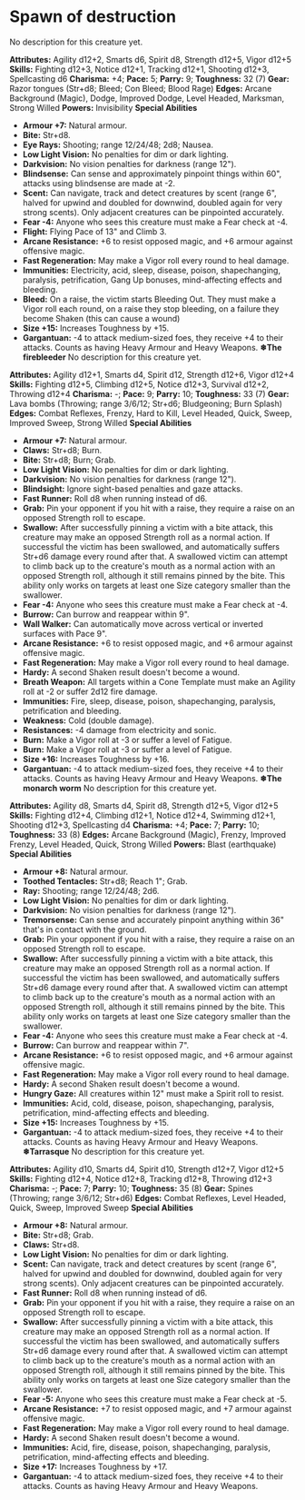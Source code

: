 # Spawn of destruction

No description for this creature yet.

**Attributes:** Agility d12+2, Smarts d6, Spirit d8, Strength d12+5,
Vigor d12+5
**Skills:** Fighting d12+3, Notice d12+1, Tracking d12+1, Shooting
d12+3, Spellcasting d6
**Charisma:** +4; **Pace:** 5; **Parry:** 9; **Toughness:** 32 (7)
**Gear:** Razor tongues (Str+d8; Bleed; Con Bleed; Blood Rage)
**Edges:** Arcane Background (Magic), Dodge, Improved Dodge, Level
Headed, Marksman, Strong Willed
**Powers:** Invisibility
**Special Abilities**

- **Armour +7:** Natural armour.
- **Bite:** Str+d8.
- **Eye Rays:** Shooting; range 12/24/48; 2d8; Nausea.
- **Low Light Vision:** No penalties for dim or dark lighting.
- **Darkvision:** No vision penalties for darkness (range 12").
- **Blindsense:** Can sense and approximately pinpoint things within
60", attacks using blindsense are made at -2.
- **Scent:** Can navigate, track and detect creatures by scent (range
6", halved for upwind and doubled for downwind, doubled again for very
strong scents). Only adjacent creatures can be pinpointed accurately.
- **Fear -4:** Anyone who sees this creature must make a Fear check at
-4.
- **Flight:** Flying Pace of 13" and Climb 3.
- **Arcane Resistance:** +6 to resist opposed magic, and +6 armour
against offensive magic.
- **Fast Regeneration:** May make a Vigor roll every round to heal
damage.
- **Immunities:** Electricity, acid, sleep, disease, poison,
shapechanging, paralysis, petrification, Gang Up bonuses, mind-affecting
effects and bleeding.
- **Bleed:** On a raise, the victim starts Bleeding Out. They must make
a Vigor roll each round, on a raise they stop bleeding, on a failure
they become Shaken (this can cause a wound)
- **Size +15:** Increases Toughness by +15.
- **Gargantuan:** -4 to attack medium-sized foes, they receive +4 to
their attacks. Counts as having Heavy Armour and Heavy Weapons.
**❄The firebleeder**
No description for this creature yet.

**Attributes:** Agility d12+1, Smarts d4, Spirit d12, Strength d12+6,
Vigor d12+4
**Skills:** Fighting d12+5, Climbing d12+5, Notice d12+3, Survival
d12+2, Throwing d12+4
**Charisma:** -; **Pace:** 9; **Parry:** 10; **Toughness:** 33 (7)
**Gear:** Lava bombs (Throwing; range 3/6/12; Str+d6; Bludgeoning; Burn
Splash)
**Edges:** Combat Reflexes, Frenzy, Hard to Kill, Level Headed, Quick,
Sweep, Improved Sweep, Strong Willed
**Special Abilities**

- **Armour +7:** Natural armour.
- **Claws:** Str+d8; Burn.
- **Bite:** Str+d8; Burn; Grab.
- **Low Light Vision:** No penalties for dim or dark lighting.
- **Darkvision:** No vision penalties for darkness (range 12").
- **Blindsight:** Ignore sight-based penalties and gaze attacks.
- **Fast Runner:** Roll d8 when running instead of d6.
- **Grab:** Pin your opponent if you hit with a raise, they require a
raise on an opposed Strength roll to escape.
- **Swallow:** After successfully pinning a victim with a bite attack,
this creature may make an opposed Strength roll as a normal action. If
successful the victim has been swallowed, and automatically suffers
Str+d6 damage every round after that. A swallowed victim can attempt to
climb back up to the creature's mouth as a normal action with an
opposed Strength roll, although it still remains pinned by the bite.
This ability only works on targets at least one Size category smaller
than the swallower.
- **Fear -4:** Anyone who sees this creature must make a Fear check at
-4.
- **Burrow:** Can burrow and reappear within 9".
- **Wall Walker:** Can automatically move across vertical or inverted
surfaces with Pace 9".
- **Arcane Resistance:** +6 to resist opposed magic, and +6 armour
against offensive magic.
- **Fast Regeneration:** May make a Vigor roll every round to heal
damage.
- **Hardy:** A second Shaken result doesn't become a wound.
- **Breath Weapon:** All targets within a Cone Template must make an
Agility roll at -2 or suffer 2d12 fire damage.
- **Immunities:** Fire, sleep, disease, poison, shapechanging,
paralysis, petrification and bleeding.
- **Weakness:** Cold (double damage).
- **Resistances:** -4 damage from electricity and sonic.
- **Burn:** Make a Vigor roll at -3 or suffer a level of Fatigue.
- **Burn:** Make a Vigor roll at -3 or suffer a level of Fatigue.
- **Size +16:** Increases Toughness by +16.
- **Gargantuan:** -4 to attack medium-sized foes, they receive +4 to
their attacks. Counts as having Heavy Armour and Heavy Weapons.
**❄The monarch worm**
No description for this creature yet.

**Attributes:** Agility d8, Smarts d4, Spirit d8, Strength d12+5, Vigor
d12+5
**Skills:** Fighting d12+4, Climbing d12+1, Notice d12+4, Swimming
d12+1, Shooting d12+3, Spellcasting d4
**Charisma:** +4; **Pace:** 7; **Parry:** 10; **Toughness:** 33 (8)
**Edges:** Arcane Background (Magic), Frenzy, Improved Frenzy, Level
Headed, Quick, Strong Willed
**Powers:** Blast (earthquake)
**Special Abilities**

- **Armour +8:** Natural armour.
- **Toothed Tentacles:** Str+d8; Reach 1"; Grab.
- **Ray:** Shooting; range 12/24/48; 2d6.
- **Low Light Vision:** No penalties for dim or dark lighting.
- **Darkvision:** No vision penalties for darkness (range 12").
- **Tremorsense:** Can sense and accurately pinpoint anything within
36" that's in contact with the ground.
- **Grab:** Pin your opponent if you hit with a raise, they require a
raise on an opposed Strength roll to escape.
- **Swallow:** After successfully pinning a victim with a bite attack,
this creature may make an opposed Strength roll as a normal action. If
successful the victim has been swallowed, and automatically suffers
Str+d6 damage every round after that. A swallowed victim can attempt to
climb back up to the creature's mouth as a normal action with an
opposed Strength roll, although it still remains pinned by the bite.
This ability only works on targets at least one Size category smaller
than the swallower.
- **Fear -4:** Anyone who sees this creature must make a Fear check at
-4.
- **Burrow:** Can burrow and reappear within 7".
- **Arcane Resistance:** +6 to resist opposed magic, and +6 armour
against offensive magic.
- **Fast Regeneration:** May make a Vigor roll every round to heal
damage.
- **Hardy:** A second Shaken result doesn't become a wound.
- **Hungry Gaze:** All creatures within 12" must make a Spirit roll to
resist.
- **Immunities:** Acid, cold, disease, poison, shapechanging, paralysis,
petrification, mind-affecting effects and bleeding.
- **Size +15:** Increases Toughness by +15.
- **Gargantuan:** -4 to attack medium-sized foes, they receive +4 to
their attacks. Counts as having Heavy Armour and Heavy Weapons.
**❄Tarrasque**
No description for this creature yet.

**Attributes:** Agility d10, Smarts d4, Spirit d10, Strength d12+7,
Vigor d12+5
**Skills:** Fighting d12+4, Notice d12+8, Tracking d12+8, Throwing
d12+3
**Charisma:** -; **Pace:** 7; **Parry:** 10; **Toughness:** 35 (8)
**Gear:** Spines (Throwing; range 3/6/12; Str+d6)
**Edges:** Combat Reflexes, Level Headed, Quick, Sweep, Improved Sweep
**Special Abilities**

- **Armour +8:** Natural armour.
- **Bite:** Str+d8; Grab.
- **Claws:** Str+d8.
- **Low Light Vision:** No penalties for dim or dark lighting.
- **Scent:** Can navigate, track and detect creatures by scent (range
6", halved for upwind and doubled for downwind, doubled again for very
strong scents). Only adjacent creatures can be pinpointed accurately.
- **Fast Runner:** Roll d8 when running instead of d6.
- **Grab:** Pin your opponent if you hit with a raise, they require a
raise on an opposed Strength roll to escape.
- **Swallow:** After successfully pinning a victim with a bite attack,
this creature may make an opposed Strength roll as a normal action. If
successful the victim has been swallowed, and automatically suffers
Str+d6 damage every round after that. A swallowed victim can attempt to
climb back up to the creature's mouth as a normal action with an
opposed Strength roll, although it still remains pinned by the bite.
This ability only works on targets at least one Size category smaller
than the swallower.
- **Fear -5:** Anyone who sees this creature must make a Fear check at
-5.
- **Arcane Resistance:** +7 to resist opposed magic, and +7 armour
against offensive magic.
- **Fast Regeneration:** May make a Vigor roll every round to heal
damage.
- **Hardy:** A second Shaken result doesn't become a wound.
- **Immunities:** Acid, fire, disease, poison, shapechanging, paralysis,
petrification, mind-affecting effects and bleeding.
- **Size +17:** Increases Toughness by +17.
- **Gargantuan:** -4 to attack medium-sized foes, they receive +4 to
their attacks. Counts as having Heavy Armour and Heavy Weapons.
